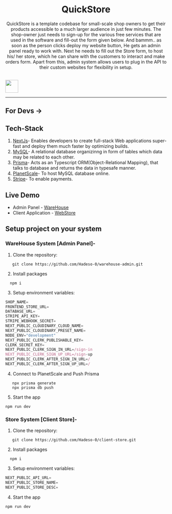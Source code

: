 <h1 align="center" style="text-align:center"> QuickStore </h1>

<p align="justified" style="text-align:center">
QuickStore is a template codebase for small-scale shop owners to get their products accessible to a much larger audience in just few minutes. The shop-owner just needs to sign-up for the various free services that are used in the software and fill-out the form given below. And bammm.. as soon as the person clicks deploy my website button, He gets an admin panel ready to work with. Next he needs to fill out the Store form, to host his/ her store, which he can share with the customers to interact and make orders form. Apart from this, admin system allows users to plug in the API to their custom websites for flexibility in setup.
</br>
</br>
</p>

[<img src="https://s18955.pcdn.co/wp-content/uploads/2018/02/github.png" align="center" height="40"/>](https://github.com/user/repository/subscription)

***
## For Devs →
## Tech-Stack

1. [NextJs](https://nextjs.org/)- Enables developers to create full-stack Web applications super-fast and deploy them much faster by optimizing builds.
2. [MySQL](https://www.mysql.com/)- A relational database organizinng in form of tables which data may be related to each other.
3. [Prisma](https://www.prisma.io/)- Acts as an Typescript ORM(Object-Relational Mapping), that talks to database and returns the data in typesafe manner.
4. [PlanetScale](https://planetscale.com/)- To host MySQL database online.
5. [Stripe](https://stripe.com/en-in)- To enable payments.

## Live Demo

- Admin Panel - [WareHouse](https://warehouse-admin.vercel.app/)
- Client Application - [WebStore](https://client-store.vercel.app/)

## Setup project on your system

### WareHouse System [Admin Panel]-

1. Clone the repository:

```shell
   git clone https://github.com/Hadeso-0/warehouse-admin.git
```

2. Install packages

```shell
  npm i
```

3. Setup environment variables:

```js
SHOP_NAME=
FRONTEND_STORE_URL=
DATABASE_URL=
STRIPE_API_KEY= 
STRIPE_WEBHOOK_SECRET=
NEXT_PUBLIC_CLOUDINARY_CLOUD_NAME=
NEXT_PUBLIC_CLOUDINARY_PRESET_NAME=
NODE_ENV="development"
NEXT_PUBLIC_CLERK_PUBLISHABLE_KEY=
CLERK_SECRET_KEY=
NEXT_PUBLIC_CLERK_SIGN_IN_URL=/sign-in
NEXT_PUBLIC_CLERK_SIGN_UP_URL=/sign-up
NEXT_PUBLIC_CLERK_AFTER_SIGN_IN_URL=/
NEXT_PUBLIC_CLERK_AFTER_SIGN_UP_URL=/
```

4. Connect to PlanetScale and Push Prisma

```shell
   npx prisma generate
   npx prisma db push
```

5. Start the app

```shell
npm run dev
``` 
### Store System [Client Store]-

1. Clone the repository:

```shell
   git clone https://github.com/Hadeso-0/client-store.git
```

2. Install packages

```shell
  npm i
```

3. Setup environment variables:

```js
NEXT_PUBLIC_API_URL=
NEXT_PUBLIC_STORE_NAME=
NEXT_PUBLIC_STORE_DESC=
```

4. Start the app

```shell
npm run dev
``` 
